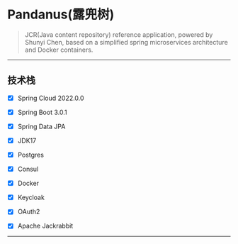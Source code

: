 # Pandanus(露兜树)

> JCR(Java content repository) reference application, powered by Shunyi Chen, based on a simplified spring microservices architecture and Docker containers.

---

## 技术栈

- [x] Spring Cloud 2022.0.0

- [x] Spring Boot 3.0.1

- [x] Spring Data JPA

- [x] JDK17

- [x] Postgres

- [x] Consul

- [x] Docker

- [x] Keycloak

- [x] OAuth2

- [x] Apache Jackrabbit

---

